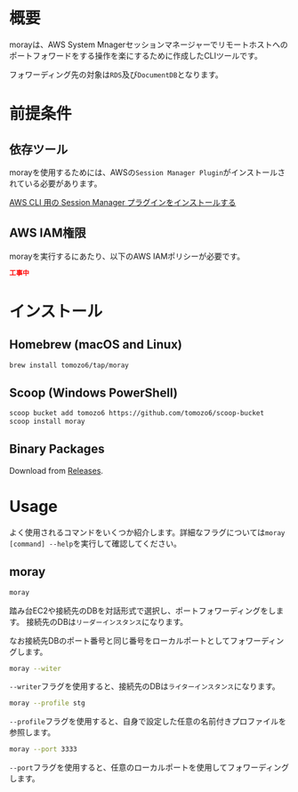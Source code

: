 # 概要

morayは、AWS System Mnagerセッションマネージャーでリモートホストへのポートフォワードをする操作を楽にするために作成したCLIツールです。

フォワーディング先の対象は`RDS`及び`DocumentDB`となります。

# 前提条件

## 依存ツール

morayを使用するためには、AWSの`Session Manager Plugin`がインストールされている必要があります。

[AWS CLI 用の Session Manager プラグインをインストールする](https://docs.aws.amazon.com/ja_jp/systems-manager/latest/userguide/session-manager-working-with-install-plugin.html)

## AWS IAM権限

morayを実行するにあたり、以下のAWS IAMポリシーが必要です。

```json
工事中
```

# インストール

## Homebrew (macOS and Linux)

```bash
brew install tomozo6/tap/moray
```

## Scoop (Windows PowerShell)

```bash
scoop bucket add tomozo6 https://github.com/tomozo6/scoop-bucket
scoop install moray
```

## Binary Packages

Download from [Releases](https://github.com/tomozo6/moray/releases).

# Usage

よく使用されるコマンドをいくつか紹介します。詳細なフラグについては`moray [command] --help`を実行して確認してください。

## moray

```bash
moray
```

踏み台EC2や接続先のDBを対話形式で選択し、ポートフォワーディングをします。
接続先のDBは`リーダーインスタンス`になります。

なお接続先DBのポート番号と同じ番号をローカルポートとしてフォワーディングします。

```bash
moray --witer
```

`--writer`フラグを使用すると、接続先のDBは`ライターインスタンス`になります。

```bash
moray --profile stg
```

`--profile`フラグを使用すると、自身で設定した任意の名前付きプロファイルを参照します。

```bash
moray --port 3333
```

`--port`フラグを使用すると、任意のローカルポートを使用してフォワーディングします。

